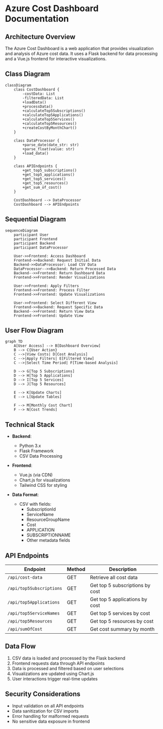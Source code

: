 # Azure Cost Dashboard Documentation

## Architecture Overview

The Azure Cost Dashboard is a web application that provides visualization and analysis of Azure cost data. It uses a Flask backend for data processing and a Vue.js frontend for interactive visualizations.

## Class Diagram

```mermaid
classDiagram
    class CostDashboard {
        -costData: List
        -filteredData: List
        +loadData()
        +processData()
        +calculateTop5Subscriptions()
        +calculateTop5Applications()
        +calculateTop5Services()
        +calculateTop5Resources()
        +createCostByMonthChart()
    }
    
    class DataProcessor {
        +parse_date(date_str: str)
        +parse_float(value: str)
        +load_data()
    }
    
    class APIEndpoints {
        +get_top5_subscriptions()
        +get_top5_applications()
        +get_top5_services()
        +get_top5_resources()
        +get_sum_of_cost()
    }
    
    CostDashboard --> DataProcessor
    CostDashboard --> APIEndpoints
```

## Sequential Diagram

```mermaid
sequenceDiagram
    participant User
    participant Frontend
    participant Backend
    participant DataProcessor
    
    User->>Frontend: Access Dashboard
    Frontend->>Backend: Request Initial Data
    Backend->>DataProcessor: Load CSV Data
    DataProcessor-->>Backend: Return Processed Data
    Backend-->>Frontend: Return Dashboard Data
    Frontend->>Frontend: Render Visualizations
    
    User->>Frontend: Apply Filters
    Frontend->>Frontend: Process Filter
    Frontend->>Frontend: Update Visualizations
    
    User->>Frontend: Select Different View
    Frontend->>Backend: Request Specific Data
    Backend-->>Frontend: Return View Data
    Frontend->>Frontend: Update View
```

## User Flow Diagram

```mermaid
graph TD
    A[User Access] --> B[Dashboard Overview]
    B --> C{User Action}
    C -->|View Costs| D[Cost Analysis]
    C -->|Apply Filters| E[Filtered View]
    C -->|Select Time Period| F[Time-based Analysis]
    
    D --> G[Top 5 Subscriptions]
    D --> H[Top 5 Applications]
    D --> I[Top 5 Services]
    D --> J[Top 5 Resources]
    
    E --> K[Update Charts]
    E --> L[Update Tables]
    
    F --> M[Monthly Cost Chart]
    F --> N[Cost Trends]
```

## Technical Stack

- **Backend**:
  - Python 3.x
  - Flask Framework
  - CSV Data Processing
  
- **Frontend**:
  - Vue.js (via CDN)
  - Chart.js for visualizations
  - Tailwind CSS for styling
  
- **Data Format**:
  - CSV with fields:
    - SubscriptionId
    - ServiceName
    - ResourceGroupName
    - Cost
    - APPLICATION
    - SUBSCRIPTIONNAME
    - Other metadata fields

## API Endpoints

| Endpoint | Method | Description |
|----------|--------|-------------|
| `/api/cost-data` | GET | Retrieve all cost data |
| `/api/top5Subscriptions` | GET | Get top 5 subscriptions by cost |
| `/api/top5Applications` | GET | Get top 5 applications by cost |
| `/api/top5ServiceNames` | GET | Get top 5 services by cost |
| `/api/top5Resources` | GET | Get top 5 resources by cost |
| `/api/sumOfCost` | GET | Get cost summary by month |

## Data Flow

1. CSV data is loaded and processed by the Flask backend
2. Frontend requests data through API endpoints
3. Data is processed and filtered based on user selections
4. Visualizations are updated using Chart.js
5. User interactions trigger real-time updates

## Security Considerations

- Input validation on all API endpoints
- Data sanitization for CSV imports
- Error handling for malformed requests
- No sensitive data exposure in frontend
